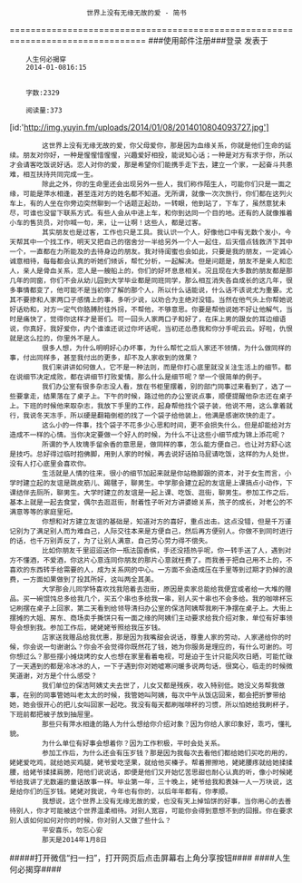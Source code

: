                        世界上没有无缘无故的爱 - 简书
================================================================================
###使用邮件注册###登录        发表于


        
        人生何必揭穿
        2014-01-0816:15


        字数:2329

        阅读量:373

        	
[id:'http://img.yuyin.fm/uploads/2014/01/08/2014010804093727.jpg']
        
        	这世界上没有无缘无故的爱，你父母爱你，那是因为血缘关系，你就是他们生命的延续。朋友对你好，一种是惺惺惜惺惺，兴趣爱好相投，能说知心话；一种是对方有求于你，所以才会请客吃饭说好话。恋人对你的爱，那是希望你们能携手走下去，建立一个家，一起奋斗共患难，相互扶持共同完成一生。
        	除此之外，你的生命里还会出现另外一些人，我们称作陌生人，可能你们只是一面之缘，可能是萍水相逢，甚至连对方的姓名都不知道。无所谓，就像一次次旅行，你们都在这列火车上，有的人坐在你旁边突然聊到一个话题正起劲，一转眼，他到站了，下车了，虽然意犹未尽，可谁也没留下联系方式。有些人会从中途上车，和你到达同一个目的地。还有的人就像推着小车的售货员，对你喊一句，来，让一让啊！这些人，都是过客。
        	其实朋友也是过客，工作也只是工具。我认识一个人，好像他口中有无数个发小，今天帮其中一个找工作，明天又把自己的宿舍分一半给另外一个人一起住，后天借点钱救济下其中一个，一直都在力所能及的去待身边的朋友。我对待闺蜜也会如此，只要是我的朋友，一定诚心诚意相待，每每都会认真的听她们倾诉，帮忙分析，一起解决。但是问题是，朋友不是亲人和恋人，亲人是骨血关系，恋人是一艘船上的，你们的好坏息息相关。况且现在大多数的朋友都是那几年的同窗，你们不会从幼儿园到大学毕业都是同班同学，那么相互消失各自成长的这几年，很多事情都变了，他可能不是当初你了解的那个人，所以什么话能说，什么话不该说尤为重要。尤其不要掺和人家两口子感情上的事，多听少说，以劝合为主绝对没错。当然在他气头上你帮她说好话劝和，对方一定气你胳膊肘往外拐，不帮他，不够意思。你要是帮他说她不好让他解气，当时是痛快了，觉得你这样才是哥们。可一回头人家两口子和好了，在床上男的跟女的耳边细语说，你真好，我好爱你，内个谁谁还说过你坏话呢，当初还怂恿我和你分手呢云云。好啦，仇恨就是这么拉的，你里外不是人。
        	很多人想，为什么明明好心办坏事，为什么帮忙之后人家还不领情，为什么做同样的事，付出同样多，甚至我付出的更多，却不及人家收到的效果？
        	我们来讲讲如何做人，它不是一种法则，而是你打心底里就没关注生活上的细节。都在说细节决定成败，都在讲细节打败爱情，那么什么是细节呢？举一个很简单的例子。
        	我们办公室有很多杂志没人看，放在书柜里摆着，别的部门同事过来看到了，选了一些要拿走，结果落在了桌子上。下午的时候，路过他的办公室说点事，顺便提醒他杂志还在桌子上。下班的时候他来取杂志，我放下手里的工作，起身帮他找个袋子装，他说不用，这么拿着就行，我说冬天冻手，所以硬是翻箱倒柜的找了一个袋子给他装上，他满是感谢欢快的走了。
        	这么小的一件事，找个袋子不花多少心思和时间，更不会损失什么，但是却能给对方造成不一样的心情。当你决定要做一个好人的时候，为什么不让这些小细节成为锦上添花呢？
        	所谓的予人玫瑰手留余香的意思是，做同样的事，怎么能方便自己，也让对方舒心这是技巧。总好得过临时抱佛脚，用到人家的时候，再去说好话拍马屁请吃饭，这样的为人处世，没有人打心底里会喜欢你。
        	生活就是人情的往来，很小的细节加起来就是你站稳脚跟的资本，对于女生而言，小学时建立起的友谊是跳皮筋儿、踢毽子，聊男生。中学那会建立起的友谊是上课搞点小动作，下课结伴去厕所，聊男生。大学时建立的友谊是一起上课、吃饭、逛街，聊男生。参加工作之后，基本上就是一起去食堂，偶尔去逛逛街，耐着性子听对方讲婆媳关系，孩子的成长，对老公的不满意等等的家庭里短。
        	你想和对方建立友谊的基础是，知道对方的喜好，重点出击。这点没错，但是千万谨记别为了满足别人而为难自己，人际交往本来是方便自己，然后再方便别人。你做不到同时进行的话，也千万别弄反了，为了让别人满意，自己劳心劳力得不偿失。
        	比如你朋友千里迢迢送你一瓶法国香槟，手还没捂热乎呢，你一转手送了人，遇到对方不懂酒，不爱酒，你这片心意连同你朋友的那片心意就枉费了。而我善于把自己用不上的，不喜欢的东西转手给需要的人，成为关系网的中心。一方面不会造成压在手里等到过期才扔掉的浪费，一方面如果做到了投其所好，这叫两全其美。
        	大学那会儿同学特喜欢找我陪着去逛街，原因是卖家总能给我便宜或者给一大堆的赠品。买一碗馄饨总多给我几个，买五个串也多给我一串，别人买十串也不会多给。我的咖啡杯忘记刷摆在桌子上回家，第二天看到给领导清扫办公室的保洁阿姨帮我刷干净摆在桌子上。大街上摆摊的大姐、房东、商场卖手撕饼只有一面之缘的阿姨们主动要求给我介绍对象，单位有好事领导会想到我。参加工作后，姥姥姥爷照给我压岁钱。
        	店家送我赠品给我优惠，那是因为我嘴甜会说话，尊重人家的劳动，人家递给你的时候，你会说一句谢谢么？你会不会觉得你既然花了钱，她为你服务是理应的，有什么可谢的。可你想过么？那些摆小摊烧烤的女人也想在家里看着电视，可是迫于生计只能风吹日晒，可能忙碌了一天遇到的都是冷冰冰的人，一下子遇到你对她嘘寒问暖多说两句话，很窝心，临走的时候微笑道谢，对方是个什么感受？
        	我们单位的保洁阿姨丈夫去世了，儿女又都是残疾，收入特别低。她没义务帮我做事，在别的同事管她叫老太太的时候，我管她叫阿姨，每次中午从饭店回来，都会把折箩带给她，她会很开心的把儿女叫回家一起吃。我没有每天都刷咖啡杯的习惯，所以怕她给我刷杯子，下班前都把被子放到抽屉里。
        	那些只有萍水相逢的路人为什么想给你介绍对象？因为你给人家印象好，乖巧，懂礼貌。
        	为什么单位有好事会想着你？因为工作积极，平时会处关系。
        	参加工作后，为什么还会有压岁钱？那是因为我每次去看他们都给她们买吃的用的，姥姥爱吃鸡，就给她买鸡腿，姥爷爱吃坚果，就给他买榛子。帮着擦擦地，姥姥腰疼就给她揉揉腰，给姥爷揉揉肩膀，陪他们说说话，即便是他们又开始忆苦思甜也耐心认真的听，像小时候姥爷给我讲了无数遍的童话故事一样。毕业第一年，三十晚上，姥爷给我和表妹一人一万块说，这是给你们的压岁钱。姥姥对我说，今年也有你的，以后年年都有，你孝顺。
        	我想说，这个世界上没有无缘无故的爱，也没有天上掉馅饼的好事，当你用心的去善待别人，你才可能被这个世界温柔相待。对别人宽容，可能你会得到意想不到的回报。你在要求别人该如何如何对你的时候，你对别人又做了些什么？
        	平安喜乐，勿忘心安
        	那天是2014年1月8日
#####打开微信“扫一扫”，打开网页后点击屏幕右上角分享按钮####
        ####人生何必揭穿####
      